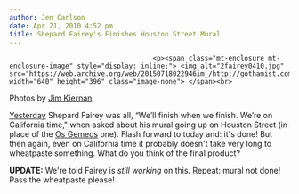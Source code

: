 ```yaml
---
author: Jen Carlson
date: Apr 21, 2010 4:52 pm
title: Shepard Fairey's Finishes Houston Street Mural
---
```


	
										<p><span class="mt-enclosure mt-enclosure-image" style="display: inline;"> <img alt="2fairey0410.jpg" src="https://web.archive.org/web/20150718022946im_/http://gothamist.com/attachments/arts_jen/2fairey0410.jpg" width="640" height="396" class="image-none"> </span><br>
<span class="photo_caption">Photos by <a href="https://web.archive.org/web/20150718022946/http://www.flickr.com/photos/jimkiernan/4540888043/">Jim Kiernan</a></span></p>

<p><a href="https://web.archive.org/web/20150718022946/http://gothamist.com/2010/04/20/mural_1.php">Yesterday</a> Shepard Fairey was all, &#x201C;We&#x2019;ll finish when we finish. We&#x2019;re on California time,&quot; when asked about his mural going up on Houston Street (in place of the <a href="https://web.archive.org/web/20150718022946/http://gothamist.com/2009/07/16/sace_dedication.php">Os Gemeos</a> one). Flash forward to today and: it&apos;s done! But then again, even on California time it probably doesn&apos;t take very long to wheatpaste something. What do you think of the final product?</p>

<p><strong>UPDATE:</strong> We&apos;re told Fairey is <em>still working</em> on this. Repeat: mural not done! Pass the wheatpaste please!</p>					
										
									
				